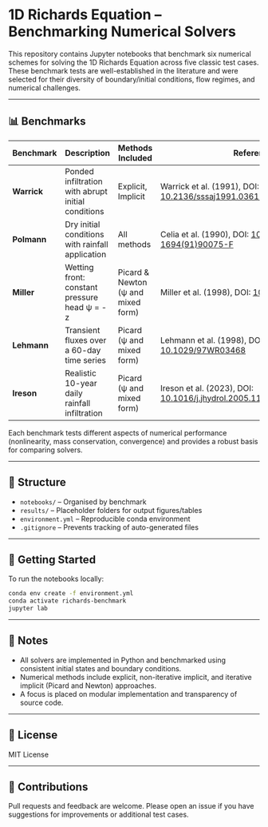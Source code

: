 # 1D Richards Equation – Benchmarking Numerical Solvers

This repository contains Jupyter notebooks that benchmark six numerical schemes for solving the 1D Richards Equation across five classic test cases. These benchmark tests are well-established in the literature and were selected for their diversity of boundary/initial conditions, flow regimes, and numerical challenges.

---

## 📊 Benchmarks

| Benchmark | Description                    | Methods Included               | Reference |
|----------|-------------------------------|-------------------------------|-----------|
| **Warrick** | Ponded infiltration with abrupt initial conditions | Explicit, Implicit | Warrick et al. (1991), DOI: [10.2136/sssaj1991.03615995005500050006x](https://doi.org/10.1023/B:ENVR.0000046450.62059.62) |
| **Polmann** | Dry initial conditions with rainfall application | All methods | Celia et al. (1990), DOI: [10.1016/0022-1694(91)90075-F](https://doi.org/10.1029/WR026i007p01483) |
| **Miller** | Wetting front: constant pressure head ψ = -z | Picard & Newton (ψ and mixed form) | Miller et al. (1998), DOI: [10.1029/98WR01936](https://doi.org/10.1029/98WR01673) |
| **Lehmann** | Transient fluxes over a 60-day time series | Picard (ψ and mixed form) | Lehmann et al. (1998), DOI: [10.1029/97WR03468](https://doi.org/10.1023/A:1006555107450) |
| **Ireson** | Realistic 10-year daily rainfall infiltration | Picard (ψ and mixed form) | Ireson et al. (2023), DOI: [10.1016/j.jhydrol.2005.11.043](https://doi.org/10.5194/gmd-16-659-2023) |

Each benchmark tests different aspects of numerical performance (nonlinearity, mass conservation, convergence) and provides a robust basis for comparing solvers.

---

## 📁 Structure

- `notebooks/` – Organised by benchmark
- `results/` – Placeholder folders for output figures/tables
- `environment.yml` – Reproducible conda environment
- `.gitignore` – Prevents tracking of auto-generated files

---

## 🚀 Getting Started

To run the notebooks locally:

```bash
conda env create -f environment.yml
conda activate richards-benchmark
jupyter lab
```

---

## 📌 Notes

- All solvers are implemented in Python and benchmarked using consistent initial states and boundary conditions.
- Numerical methods include explicit, non-iterative implicit, and iterative implicit (Picard and Newton) approaches.
- A focus is placed on modular implementation and transparency of source code.

---

## 📄 License

MIT License

---

## 🤝 Contributions

Pull requests and feedback are welcome. Please open an issue if you have suggestions for improvements or additional test cases.
